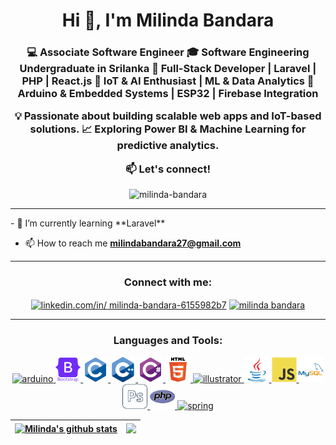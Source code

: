 <h1 align="center">Hi 👋, I'm Milinda Bandara</h1>
<h3 align="center">
💻 Associate Software Engineer
🎓 Software Engineering Undergraduate in Srilanka
🚀 Full-Stack Developer | Laravel | PHP | React.js
🔬 IoT & AI Enthusiast  | ML & Data Analytics
📡 Arduino & Embedded Systems | ESP32 | Firebase Integration

💡 Passionate about building scalable web apps and IoT-based solutions.
📈 Exploring Power BI & Machine Learning for predictive analytics.

📫 Let's connect!</h3>

<p align="center"> <img src="https://komarev.com/ghpvc/?username=milinda-bandara&label=Profile%20views&color=0e75b6&style=flat" alt="milinda-bandara" /> </p>
<hr>
- 🌱 I’m currently learning **Laravel**

- 📫 How to reach me **milindabandara27@gmail.com**
<hr>
<h3 align="center">Connect with me:</h3>

<p align="center">
<a href="https://linkedin.com/in/linkedin.com/in/ milinda-bandara-6155982b7" target="blank"><img align="center" src="https://raw.githubusercontent.com/rahuldkjain/github-profile-readme-generator/master/src/images/icons/Social/linked-in-alt.svg" alt="linkedin.com/in/ milinda-bandara-6155982b7" height="30" width="40" /></a>
<a href="https://fb.com/milinda bandara" target="blank"><img align="center" src="https://raw.githubusercontent.com/rahuldkjain/github-profile-readme-generator/master/src/images/icons/Social/facebook.svg" alt="milinda bandara" height="30" width="40" /></a>
</p>
<hr>
<h3 align="center">Languages and Tools:</h3>

<p align="center"> <a href="https://www.arduino.cc/" target="_blank" rel="noreferrer"> <img src="https://cdn.worldvectorlogo.com/logos/arduino-1.svg" alt="arduino" width="40" height="40"/> </a> <a href="https://getbootstrap.com" target="_blank" rel="noreferrer"> <img src="https://raw.githubusercontent.com/devicons/devicon/master/icons/bootstrap/bootstrap-plain-wordmark.svg" alt="bootstrap" width="40" height="40"/> </a> <a href="https://www.cprogramming.com/" target="_blank" rel="noreferrer"> <img src="https://raw.githubusercontent.com/devicons/devicon/master/icons/c/c-original.svg" alt="c" width="40" height="40"/> </a> <a href="https://www.w3schools.com/cpp/" target="_blank" rel="noreferrer"> <img src="https://raw.githubusercontent.com/devicons/devicon/master/icons/cplusplus/cplusplus-original.svg" alt="cplusplus" width="40" height="40"/> </a> <a href="https://www.w3schools.com/cs/" target="_blank" rel="noreferrer"> <img src="https://raw.githubusercontent.com/devicons/devicon/master/icons/csharp/csharp-original.svg" alt="csharp" width="40" height="40"/> </a> <a href="https://www.w3.org/html/" target="_blank" rel="noreferrer"> <img src="https://raw.githubusercontent.com/devicons/devicon/master/icons/html5/html5-original-wordmark.svg" alt="html5" width="40" height="40"/> </a> <a href="https://www.adobe.com/in/products/illustrator.html" target="_blank" rel="noreferrer"> <img src="https://www.vectorlogo.zone/logos/adobe_illustrator/adobe_illustrator-icon.svg" alt="illustrator" width="40" height="40"/> </a> <a href="https://www.java.com" target="_blank" rel="noreferrer"> <img src="https://raw.githubusercontent.com/devicons/devicon/master/icons/java/java-original.svg" alt="java" width="40" height="40"/> </a> <a href="https://developer.mozilla.org/en-US/docs/Web/JavaScript" target="_blank" rel="noreferrer"> <img src="https://raw.githubusercontent.com/devicons/devicon/master/icons/javascript/javascript-original.svg" alt="javascript" width="40" height="40"/> </a> <a href="https://www.mysql.com/" target="_blank" rel="noreferrer"> <img src="https://raw.githubusercontent.com/devicons/devicon/master/icons/mysql/mysql-original-wordmark.svg" alt="mysql" width="40" height="40"/> </a> <a href="https://www.photoshop.com/en" target="_blank" rel="noreferrer"> <img src="https://raw.githubusercontent.com/devicons/devicon/master/icons/photoshop/photoshop-line.svg" alt="photoshop" width="40" height="40"/> </a> <a href="https://www.php.net" target="_blank" rel="noreferrer"> <img src="https://raw.githubusercontent.com/devicons/devicon/master/icons/php/php-original.svg" alt="php" width="40" height="40"/> </a> <a href="https://spring.io/" target="_blank" rel="noreferrer"> <img src="https://www.vectorlogo.zone/logos/springio/springio-icon.svg" alt="spring" width="40" height="40"/> </a> </p>

| <a href="https://github.com/Milinda-bandara/github-readme-stats"><img align="center" src="https://github-readme-stats.vercel.app/api?username=Milinda-bandara&show_icons=true&include_all_commits=true&theme=buefy&hide_border=true" alt="Milinda's github stats" /></a> | <a href="https://github.com/Milinda-bandara/github-readme-stats"><img align="center" src="https://github-readme-stats.vercel.app/api/top-langs/?username=Milinda-bandara&layout=compact&theme=buefy&hide_border=true" /></a> |
| ------------- | ------------- |
